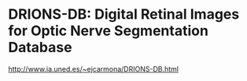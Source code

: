 # DRIONS-DB: Digital Retinal Images for Optic Nerve Segmentation Database
http://www.ia.uned.es/~ejcarmona/DRIONS-DB.html